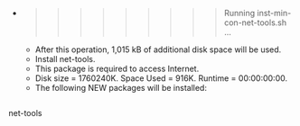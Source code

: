 * >>>>>>>>> Running inst-min-con-net-tools.sh ...
  * After this operation, 1,015 kB of additional disk space will be used.
  * Install net-tools.
  * This package is required to access Internet.
  * Disk size = 1760240K. Space Used = 916K. Runtime = 00:00:00:00.
  * The following NEW packages will be installed:
  ```bash
net-tools
  ```
